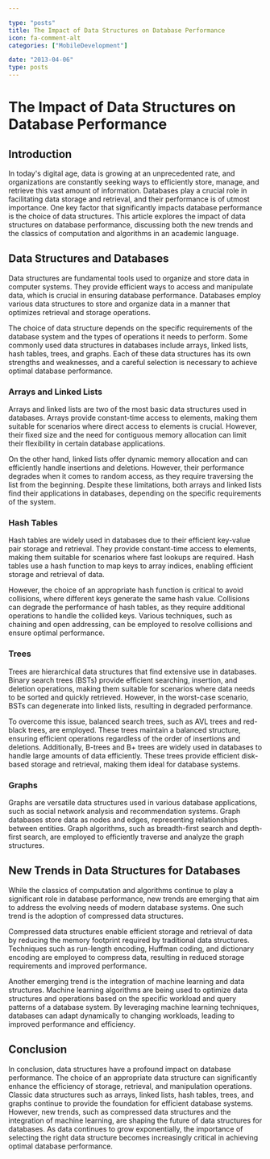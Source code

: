 ```yaml
---

type: "posts"
title: The Impact of Data Structures on Database Performance
icon: fa-comment-alt
categories: ["MobileDevelopment"]

date: "2013-04-06"
type: posts
---
```





# The Impact of Data Structures on Database Performance

## Introduction

In today's digital age, data is growing at an unprecedented rate, and organizations are constantly seeking ways to efficiently store, manage, and retrieve this vast amount of information. Databases play a crucial role in facilitating data storage and retrieval, and their performance is of utmost importance. One key factor that significantly impacts database performance is the choice of data structures. This article explores the impact of data structures on database performance, discussing both the new trends and the classics of computation and algorithms in an academic language.

## Data Structures and Databases

Data structures are fundamental tools used to organize and store data in computer systems. They provide efficient ways to access and manipulate data, which is crucial in ensuring database performance. Databases employ various data structures to store and organize data in a manner that optimizes retrieval and storage operations.

The choice of data structure depends on the specific requirements of the database system and the types of operations it needs to perform. Some commonly used data structures in databases include arrays, linked lists, hash tables, trees, and graphs. Each of these data structures has its own strengths and weaknesses, and a careful selection is necessary to achieve optimal database performance.

### Arrays and Linked Lists

Arrays and linked lists are two of the most basic data structures used in databases. Arrays provide constant-time access to elements, making them suitable for scenarios where direct access to elements is crucial. However, their fixed size and the need for contiguous memory allocation can limit their flexibility in certain database applications.

On the other hand, linked lists offer dynamic memory allocation and can efficiently handle insertions and deletions. However, their performance degrades when it comes to random access, as they require traversing the list from the beginning. Despite these limitations, both arrays and linked lists find their applications in databases, depending on the specific requirements of the system.

### Hash Tables

Hash tables are widely used in databases due to their efficient key-value pair storage and retrieval. They provide constant-time access to elements, making them suitable for scenarios where fast lookups are required. Hash tables use a hash function to map keys to array indices, enabling efficient storage and retrieval of data.

However, the choice of an appropriate hash function is critical to avoid collisions, where different keys generate the same hash value. Collisions can degrade the performance of hash tables, as they require additional operations to handle the collided keys. Various techniques, such as chaining and open addressing, can be employed to resolve collisions and ensure optimal performance.

### Trees

Trees are hierarchical data structures that find extensive use in databases. Binary search trees (BSTs) provide efficient searching, insertion, and deletion operations, making them suitable for scenarios where data needs to be sorted and quickly retrieved. However, in the worst-case scenario, BSTs can degenerate into linked lists, resulting in degraded performance.

To overcome this issue, balanced search trees, such as AVL trees and red-black trees, are employed. These trees maintain a balanced structure, ensuring efficient operations regardless of the order of insertions and deletions. Additionally, B-trees and B+ trees are widely used in databases to handle large amounts of data efficiently. These trees provide efficient disk-based storage and retrieval, making them ideal for database systems.

### Graphs

Graphs are versatile data structures used in various database applications, such as social network analysis and recommendation systems. Graph databases store data as nodes and edges, representing relationships between entities. Graph algorithms, such as breadth-first search and depth-first search, are employed to efficiently traverse and analyze the graph structures.

## New Trends in Data Structures for Databases

While the classics of computation and algorithms continue to play a significant role in database performance, new trends are emerging that aim to address the evolving needs of modern database systems. One such trend is the adoption of compressed data structures.

Compressed data structures enable efficient storage and retrieval of data by reducing the memory footprint required by traditional data structures. Techniques such as run-length encoding, Huffman coding, and dictionary encoding are employed to compress data, resulting in reduced storage requirements and improved performance.

Another emerging trend is the integration of machine learning and data structures. Machine learning algorithms are being used to optimize data structures and operations based on the specific workload and query patterns of a database system. By leveraging machine learning techniques, databases can adapt dynamically to changing workloads, leading to improved performance and efficiency.

## Conclusion

In conclusion, data structures have a profound impact on database performance. The choice of an appropriate data structure can significantly enhance the efficiency of storage, retrieval, and manipulation operations. Classic data structures such as arrays, linked lists, hash tables, trees, and graphs continue to provide the foundation for efficient database systems. However, new trends, such as compressed data structures and the integration of machine learning, are shaping the future of data structures for databases. As data continues to grow exponentially, the importance of selecting the right data structure becomes increasingly critical in achieving optimal database performance.